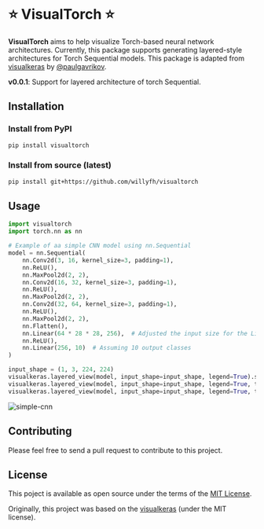 # ⭐ VisualTorch ⭐

**VisualTorch** aims to help visualize Torch-based neural network architectures. Currently, this package supports generating layered-style architectures for Torch Sequential models. This package is adapted from [visualkeras](https://github.com/paulgavrikov/visualkeras) by [@paulgavrikov](https://github.com/paulgavrikov).

**v0.0.1**: Support for layered architecture of torch Sequential.

## Installation

### Install from PyPI

```bash
pip install visualtorch
```

### Install from source (latest)

```bash
pip install git+https://github.com/willyfh/visualtorch
```

## Usage

```python
import visualtorch
import torch.nn as nn

# Example of aa simple CNN model using nn.Sequential
model = nn.Sequential(
    nn.Conv2d(3, 16, kernel_size=3, padding=1),
    nn.ReLU(),
    nn.MaxPool2d(2, 2),
    nn.Conv2d(16, 32, kernel_size=3, padding=1),
    nn.ReLU(),
    nn.MaxPool2d(2, 2),
    nn.Conv2d(32, 64, kernel_size=3, padding=1),
    nn.ReLU(),
    nn.MaxPool2d(2, 2),
    nn.Flatten(),
    nn.Linear(64 * 28 * 28, 256),  # Adjusted the input size for the Linear layer
    nn.ReLU(),
    nn.Linear(256, 10)  # Assuming 10 output classes
)

input_shape = (1, 3, 224, 224)
visualkeras.layered_view(model, input_shape=input_shape, legend=True).show() # display using your system viewer
visualkeras.layered_view(model, input_shape=input_shape, legend=True, to_file='output.png') # write to disk
visualkeras.layered_view(model, input_shape=input_shape, legend=True, to_file='output.png').show() # write and show
```

![simple-cnn](https://github.com/willyfh/visualtorch/assets/5786636/7cd10f94-0ddb-4b9d-a4e0-614e55f2ddee)

## Contributing

Please feel free to send a pull request to contribute to this project.

## License

This poject is available as open source under the terms of the [MIT License](https://github.com/willyfh/visualtorch/blob/update-readme/LICENSE).

Originally, this project was based on the [visualkeras](https://github.com/paulgavrikov/visualkeras) (under the MIT license).
